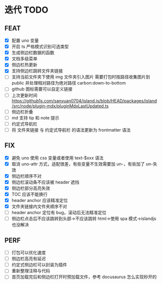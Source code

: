# 迭代 TODO

## FEAT

- [x] 配置 uno 变量
- [x] 开启 ts 严格模式识别可选类型
- [x] 生成侧边栏数据的函数
- [x] 文档多级菜单
- [x] 侧边栏热更新
- [x] 支持侧边栏跳转文件夹链接
- [ ] 支持当前文件夹下使用 img 文件夹引入图片 需要打包时按路径收集图片到 public 并处理相对路径为绝对路径 carbon:down-to-bottom
- [ ] github 图标需要可以自定义链接
- [ ] 上次更新时间 https://github1s.com/sanyuan0704/island.js/blob/HEAD/packages/island/src/node/plugin-mdx/pluginMdxLastUpdated.ts
- [ ] 侧边栏折叠
- [ ] md 支持 tip 和 note 提示
- [ ] 约定式导航栏
- [ ] 将 文件夹链接 与 约定式导航栏 的语法更新为 frontmatter 语法

## FIX

- [x] 避免 uno 使用 css 变量或者使用 text-$xxx 语法
- [x] 取消 uno-attr 方式，适配很差，有些变量不生效需要加 un-，有些加了 un-失效
- [x] 侧边栏顺序不对
- [x] 侧边栏滚动条不应该被 header 遮挡
- [x] 侧边栏部分高亮失效
- [x] TOC 应该不能换行
- [x] header anchor 应该精准定位
- [x] 文件夹链接内文件夹顺序不对
- [ ] header anchor 定位有 bug，滚动后无法精准定位
- [ ] 侧边栏点击后不应该跳转到头部->不应该跳转 html->使用 spa 模式->islandjs 也没解决

## PERF

- [ ] 打包可以优化速度
- [ ] 侧边栏高亮有延迟
- [ ] 约定式侧边栏可以封装为插件
- [ ] 重新整理注释与代码
- [ ] 首页加载完后和侧边栏打开时预加载文件，参考 docusaurus 怎么实现秒开的
